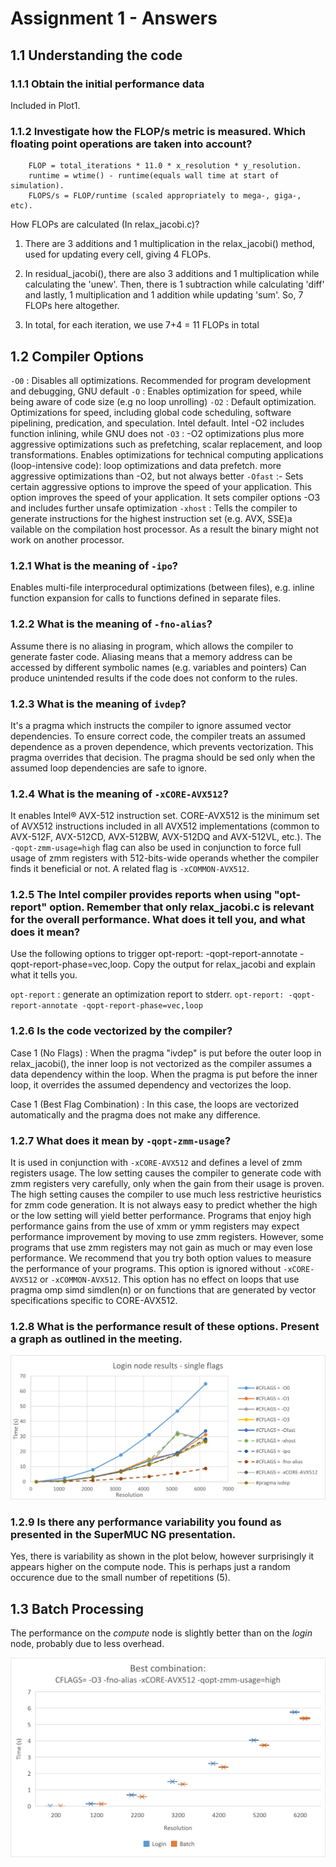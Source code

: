 # Assignment 1 - Answers

## 1.1 Understanding the code

### 1.1.1 Obtain the initial performance data
Included in Plot1.

### 1.1.2  Investigate how the FLOP/s metric is measured. Which floating point operations are taken into account?
```
    FLOP = total_iterations * 11.0 * x_resolution * y_resolution.
    runtime = wtime() - runtime(equals wall time at start of simulation).
    FLOPS/s = FLOP/runtime (scaled appropriately to mega-, giga-, etc).
```
How FLOPs are calculated (In relax_jacobi.c)?

1. There are 3 additions and 1 multiplication in the relax_jacobi() method, used for updating every cell, giving 4 FLOPs.

1. In residual_jacobi(), there are also 3 additions and 1 multiplication while calculating the 'unew'. Then, there is 1 subtraction while calculating 'diff' and lastly, 1 multiplication and 1 addition while updating 'sum'. So, 7 FLOPs here altogether.

1. In total, for each iteration, we use 7+4 = 11 FLOPs in total


## 1.2 Compiler Options


`-O0` : Disables all optimizations. Recommended for program development and debugging, GNU default
`-O` : Enables optimization for speed, while being aware of code size (e.g no loop unrolling)
`-O2` : Default optimization. Optimizations for speed, including global code scheduling, software pipelining, predication, and speculation. Intel default. Intel -O2 includes function inlining, while GNU does not
`-O3` : -O2 optimizations plus more aggressive optimizations such as prefetching, scalar replacement, and loop transformations. Enables optimizations for technical computing applications (loop-intensive code): loop optimizations and data prefetch. more aggressive optimizations than -O2, but not always better
`-Ofast` :- Sets certain aggressive options to improve the speed of your application. This option improves the speed of your application. It sets compiler options -O3 and includes further unsafe optimization
`-xhost` : Tells the compiler to generate instructions for the highest instruction set (e.g. AVX, SSE)a vailable on the compilation host processor. As a result the binary might not work on another processor.

### 1.2.1 What is the meaning of `-ipo`? 
Enables multi-file interprocedural optimizations (between files), e.g. inline function expansion for calls to functions defined in separate files.


### 1.2.2 What is the meaning of `-fno-alias`? 
Assume there is no aliasing in program, which allows the compiler to generate faster code. Aliasing means that a memory address can be accessed by different symbolic names (e.g. variables and pointers) Can produce unintended results if the code does not conform to the rules.

### 1.2.3 What is the meaning of `ivdep`? 

It's a pragma which instructs the compiler to ignore assumed vector dependencies. To ensure correct code, the compiler treats an assumed dependence as a proven dependence, which prevents vectorization. This pragma overrides that decision. The pragma should be sed only when the assumed loop dependencies are safe to ignore.

### 1.2.4 What is the meaning of `-xCORE-AVX512`? 
It enables Intel® AVX-512 instruction set. CORE-AVX512 is the minimum set of AVX512 instructions included in all AVX512 implementations (common to AVX-512F, AVX-512CD, AVX-512BW, AVX-512DQ and AVX-512VL, etc.). The `-qopt-zmm-usage=high` flag can also be used in conjunction to force full usage of zmm registers with 512-bits-wide operands whether the compiler finds it beneficial or not. A related flag is `-xCOMMON-AVX512`.


### 1.2.5 The Intel compiler provides reports when using "opt-report" option. Remember that only relax_jacobi.c is relevant for the overall performance. What does it tell you, and what does it mean?
Use the following options to trigger opt-report: -qopt-report-annotate -qopt-report-phase=vec,loop. Copy the output for relax_jacobi and explain what it tells you.

`opt-report` : generate an optimization report to stderr.
`opt-report: -qopt-report-annotate -qopt-report-phase=vec,loop`

### 1.2.6 Is the code vectorized by the compiler? 

Case 1 (No Flags) : When the pragma "ivdep" is put before the outer loop in relax_jacobi(), the inner loop is not vectorized as the compiler assumes a data dependency within the loop. When the pragma is put before the inner loop, it overrides the assumed dependency and vectorizes the loop.

Case 1 (Best Flag Combination) : In this case, the loops are vectorized automatically and the pragma does not make any difference.

### 1.2.7 What does it mean by `-qopt-zmm-usage`?

It is used in conjunction with `-xCORE-AVX512` and defines a level of zmm registers usage. The low setting causes the compiler to generate code with zmm registers very carefully, only when the gain from their usage is proven. The high setting causes the compiler to use much less restrictive heuristics for zmm code generation.
It is not always easy to predict whether the high or the low setting will yield better performance. Programs that enjoy high performance gains from the use of xmm or ymm registers may expect performance improvement by moving to use zmm registers. However, some programs that use zmm registers may not gain as much or may even lose performance. We recommend that you try both option values to measure the performance of your programs.
This option is ignored without `-xCORE-AVX512` or `-xCOMMON-AVX512`.
This option has no effect on loops that use pragma omp simd simdlen(n) or on functions that are generated by vector specifications specific to CORE-AVX512.

### 1.2.8 What is the performance result of these options. Present a graph as outlined in the meeting.
![Plot1](Plot1.png)

### 1.2.9 Is there any performance variability you found as presented in the SuperMUC NG presentation.
Yes, there is variability as shown in the plot below, however surprisingly it appears higher on the compute node. This is perhaps just a random occurence due to the small number of repetitions (5).

## 1.3 Batch Processing
The performance on the *compute* node is slightly better than on the *login* node, probably due to less overhead.

![Plot2](Plot2.png)

